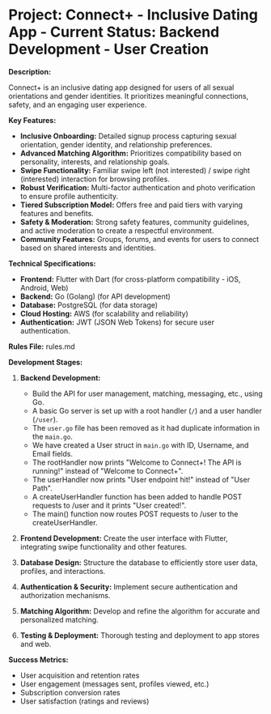 # Project: Connect+ - Inclusive Dating App - Current Status: Backend Development - User Creation

**Description:**

Connect+ is an inclusive dating app designed for users of all sexual orientations and gender identities. It prioritizes meaningful connections, safety, and an engaging user experience.

**Key Features:**

*   **Inclusive Onboarding:** Detailed signup process capturing sexual orientation, gender identity, and relationship preferences.
*   **Advanced Matching Algorithm:** Prioritizes compatibility based on personality, interests, and relationship goals.
*   **Swipe Functionality:** Familiar swipe left (not interested) / swipe right (interested) interaction for browsing profiles.
*   **Robust Verification:** Multi-factor authentication and photo verification to ensure profile authenticity.
*   **Tiered Subscription Model:** Offers free and paid tiers with varying features and benefits.
*   **Safety & Moderation:** Strong safety features, community guidelines, and active moderation to create a respectful environment.
*   **Community Features:** Groups, forums, and events for users to connect based on shared interests and identities.

**Technical Specifications:**

*   **Frontend:** Flutter with Dart (for cross-platform compatibility - iOS, Android, Web)
*   **Backend:** Go (Golang) (for API development)
*   **Database:** PostgreSQL (for data storage)
*   **Cloud Hosting:** AWS (for scalability and reliability)
*   **Authentication:** JWT (JSON Web Tokens) for secure user authentication.

**Rules File:** rules.md

**Development Stages:**

1.  **Backend Development:**
    * Build the API for user management, matching, messaging, etc., using Go.  
    * A basic Go server is set up with a root handler (`/`) and a user handler (`/user`).
    * The `user.go` file has been removed as it had duplicate information in the `main.go`.   
    * We have created a User struct in `main.go` with ID, Username, and Email fields.
    * The rootHandler now prints "Welcome to Connect+! The API is running!" instead of "Welcome to Connect+".
    * The userHandler now prints "User endpoint hit!" instead of "User Path".
    * A createUserHandler function has been added to handle POST requests to /user and it prints "User created!".
    * The main() function now routes POST requests to /user to the createUserHandler.

2.  **Frontend Development:** Create the user interface with Flutter, integrating swipe functionality and other features.
3.  **Database Design:** Structure the database to efficiently store user data, profiles, and interactions.
4.  **Authentication & Security:** Implement secure authentication and authorization mechanisms.
5.  **Matching Algorithm:** Develop and refine the algorithm for accurate and personalized matching.
6.  **Testing & Deployment:** Thorough testing and deployment to app stores and web.

**Success Metrics:**

*   User acquisition and retention rates
*   User engagement (messages sent, profiles viewed, etc.)
*   Subscription conversion rates
*   User satisfaction (ratings and reviews)